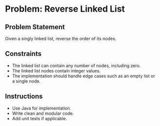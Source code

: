 # Problem: Reverse Linked List

## Problem Statement

Given a singly linked list, reverse the order of its nodes.

## Constraints
- The linked list can contain any number of nodes, including zero.
- The linked list nodes contain integer values.
- The implementation should handle edge cases such as an empty list or a single node.

## Instructions
- Use Java for implementation.
- Write clean and modular code.
- Add unit tests if applicable.

